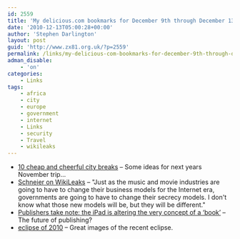 ```yaml
---
id: 2559
title: 'My delicious.com bookmarks for December 9th through December 13th'
date: '2010-12-13T05:00:28+00:00'
author: 'Stephen Darlington'
layout: post
guid: 'http://www.zx81.org.uk/?p=2559'
permalink: /links/my-delicious-com-bookmarks-for-december-9th-through-december-13th.html
adman_disable:
    - 'on'
categories:
    - Links
tags:
    - africa
    - city
    - europe
    - government
    - internet
    - Links
    - security
    - Travel
    - wikileaks
---
```


- [10 cheap and cheerful city breaks](http://www.wanderlust.co.uk/planatrip/inspire-me/lists/10-cheap-and-cheerful-city-breaks?page=all) – Some ideas for next years November trip…
- [Schneier on WikiLeaks](http://www.schneier.com/blog/archives/2010/12/wikileaks_1.html) – "Just as the music and movie industries are going to have to change their business models for the Internet era, governments are going to have to change their secrecy models. I don't know what those new models will be, but they will be different."
- [Publishers take note: the iPad is altering the very concept of a ‘book’](http://www.guardian.co.uk/technology/2010/dec/19/ipad-publishing-kindle-books-apple) – The future of publishing?
- [eclipse of 2010](http://wvs.topleftpixel.com/10/12/22/) – Great images of the recent eclipse.